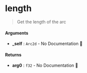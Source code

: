 # length

>  Get the length of the arc

#### Arguments

- **\_self** : `Arc2d` \- No Documentation 🚧

#### Returns

- **arg0** : `f32` \- No Documentation 🚧